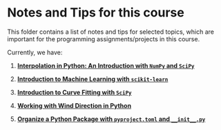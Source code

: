 # Notes and Tips for this course

This folder contains a list of notes and tips for selected topics, which are
important for the programming assignments/projects in this course.

Currently, we have:
1. [**Interpolation in Python: An Introduction with `NumPy` and  `SciPy`**](
1_note_on_interpolation.md)

2. [**Introduction to Machine Learning with `scikit-learn`**](
2_note_on_machine_learning.md)

3. [**Introduction to Curve Fitting with `SciPy`**](
3_note_on_curve_fitting.md)

4. [**Working with Wind Direction in Python**](
4_note_on_wind_direction.md)

5. [**Organize a Python Package with `pyproject.toml` and `__init__.py`**](
5_note_on_packaging.md)